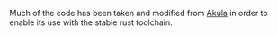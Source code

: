 Much of the code has been taken and modified from [Akula](https://github.com/akula-bft/akula) in order to enable its use with the stable rust toolchain.
